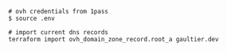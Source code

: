 ```shell
# ovh credentials from 1pass
$ source .env
```

```shell
# import current dns records
terraform import ovh_domain_zone_record.root_a gaultier.dev
```
